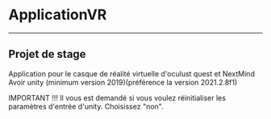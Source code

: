 # ApplicationVR
-----------------
Projet de stage
--------------------
Application pour le casque de réalité virtuelle d'oculust quest et NextMind
Avoir unity (minimum version 2019)(préférence la version 2021.2.8f1)

IMPORTANT !!!
Il vous est demandé si vous voulez réinitialiser les paramètres d'entrée d'unity. Choisissez "non".

